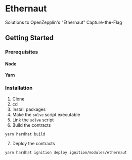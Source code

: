 # Ethernaut
Solutions to OpenZepplin's "Ethernaut" Capture-the-Flag

## Getting Started
### Prerequisites
#### Node
#### Yarn

### Installation
1. Clone
2. cd
3. Install packages
4. Make the `solve` script executable
5. Link the `solve` script
6. Build the contracts
```
yarn hardhat build
```

7. Deploy the contracts
```
yarn hardhat ignition deploy ignition/modules/ethernaut
```

